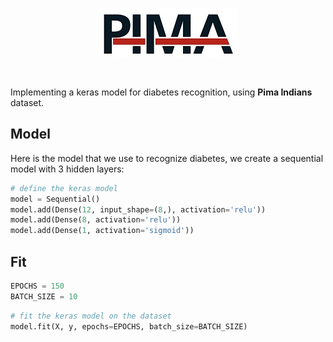 <p align="center">
  <img src=".github/readme/index.jpg" />
</p>

<br />

Implementing a keras model for diabetes recognition, using **Pima Indians** dataset.

## Model

Here is the model that we use to recognize diabetes, we create a sequential model with 3 hidden layers:

```python
# define the keras model
model = Sequential()
model.add(Dense(12, input_shape=(8,), activation='relu'))
model.add(Dense(8, activation='relu'))
model.add(Dense(1, activation='sigmoid'))
```

## Fit

```python
EPOCHS = 150
BATCH_SIZE = 10
````

```python
# fit the keras model on the dataset
model.fit(X, y, epochs=EPOCHS, batch_size=BATCH_SIZE)
```
